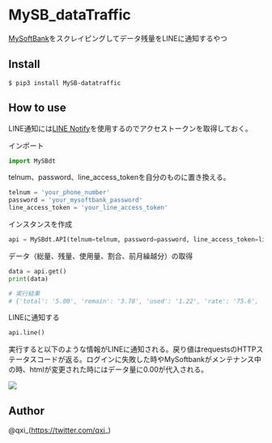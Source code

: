 # MySB_dataTraffic
[MySoftBank](https://www.softbank.jp/mysoftbank/)をスクレイピングしてデータ残量をLINEに通知するやつ
## Install
```
$ pip3 install MySB-datatraffic
```
## How to use
LINE通知には[LINE Notify](https://notify-bot.line.me/ja/)を使用するのでアクセストークンを取得しておく。

インポート
```Python
import MySBdt
```
telnum、password、line_access_tokenを自分のものに置き換える。
```Python
telnum = 'your_phone_number'
password = 'your_mysoftbank_password'
line_access_token = 'your_line_access_token'
```
インスタンスを作成  
```Python
api = MySBdt.API(telnum=telnum, password=password, line_access_token=line_access_token)
```
データ（総量、残量、使用量、割合、前月繰越分）の取得
```Python
data = api.get()
print(data)

# 実行結果
# {'total': '5.00', 'remain': '3.78', 'used': '1.22', 'rate': '75.6', 'bf': '0.00'}
```
LINEに通知する
```Python
api.line()
```
実行すると以下のような情報がLINEに通知される。戻り値はrequestsのHTTPステータスコードが返る。ログインに失敗した時やMySoftbankがメンテナンス中の時、htmlが変更された時にはデータ量に0.00が代入される。

![](https://user-images.githubusercontent.com/34241526/66271995-2170de80-e89f-11e9-9a66-a32cfef9747f.jpg)

## Author
@qxi_(https://twitter.com/qxi_)
